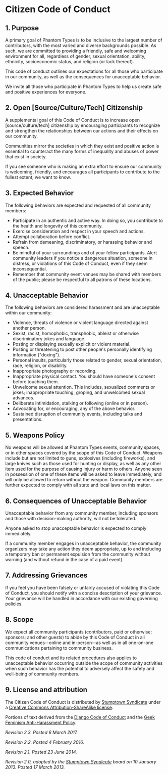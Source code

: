 # Citizen Code of Conduct

## 1. Purpose

A primary goal of Phantom Types is to be inclusive to the largest number of
contributors, with the most varied and diverse backgrounds possible. As such, we are
committed to providing a friendly, safe and welcoming environment for all, regardless of
gender, sexual orientation, ability, ethnicity, socioeconomic status, and religion (or
lack thereof).

This code of conduct outlines our expectations for all those who participate in our
community, as well as the consequences for unacceptable behavior.

We invite all those who participate in Phantom Types to help us create safe and positive
experiences for everyone.

## 2. Open [Source/Culture/Tech] Citizenship

A supplemental goal of this Code of Conduct is to increase open [source/culture/tech]
citizenship by encouraging participants to recognize and strengthen the relationships
between our actions and their effects on our community.

Communities mirror the societies in which they exist and positive action is essential to
counteract the many forms of inequality and abuses of power that exist in society.

If you see someone who is making an extra effort to ensure our community is welcoming,
friendly, and encourages all participants to contribute to the fullest extent, we want
to know.

## 3. Expected Behavior

The following behaviors are expected and requested of all community members:

- Participate in an authentic and active way. In doing so, you contribute to the health
  and longevity of this community.
- Exercise consideration and respect in your speech and actions.
- Attempt collaboration before conflict.
- Refrain from demeaning, discriminatory, or harassing behavior and speech.
- Be mindful of your surroundings and of your fellow participants. Alert community
  leaders if you notice a dangerous situation, someone in distress, or violations of
  this Code of Conduct, even if they seem inconsequential.
- Remember that community event venues may be shared with members of the public; please
  be respectful to all patrons of these locations.

## 4. Unacceptable Behavior

The following behaviors are considered harassment and are unacceptable within our
community:

- Violence, threats of violence or violent language directed against another person.
- Sexist, racist, homophobic, transphobic, ableist or otherwise discriminatory jokes and
  language.
- Posting or displaying sexually explicit or violent material.
- Posting or threatening to post other people's personally identifying information
  ("doxing").
- Personal insults, particularly those related to gender, sexual orientation, race,
  religion, or disability.
- Inappropriate photography or recording.
- Inappropriate physical contact. You should have someone's consent before touching
  them.
- Unwelcome sexual attention. This includes, sexualized comments or jokes; inappropriate
  touching, groping, and unwelcomed sexual advances.
- Deliberate intimidation, stalking or following (online or in person).
- Advocating for, or encouraging, any of the above behavior.
- Sustained disruption of community events, including talks and presentations.

## 5. Weapons Policy

No weapons will be allowed at Phantom Types events, community spaces, or in other spaces
covered by the scope of this Code of Conduct. Weapons include but are not limited to
guns, explosives (including fireworks), and large knives such as those used for hunting
or display, as well as any other item used for the purpose of causing injury or harm to
others. Anyone seen in possession of one of these items will be asked to leave
immediately, and will only be allowed to return without the weapon. Community members
are further expected to comply with all state and local laws on this matter.

## 6. Consequences of Unacceptable Behavior

Unacceptable behavior from any community member, including sponsors and those with
decision-making authority, will not be tolerated.

Anyone asked to stop unacceptable behavior is expected to comply immediately.

If a community member engages in unacceptable behavior, the community organizers may
take any action they deem appropriate, up to and including a temporary ban or permanent
expulsion from the community without warning (and without refund in the case of a paid
event).

## 7. Addressing Grievances

If you feel you have been falsely or unfairly accused of violating this Code of Conduct,
you should notify with a concise description of your grievance. Your grievance will be
handled in accordance with our existing governing policies.

## 8. Scope

We expect all community participants (contributors, paid or otherwise; sponsors; and
other guests) to abide by this Code of Conduct in all community venues--online and
in-person--as well as in all one-on-one communications pertaining to community business.

This code of conduct and its related procedures also applies to unacceptable behavior
occurring outside the scope of community activities when such behavior has the potential
to adversely affect the safety and well-being of community members.

## 9. License and attribution

The Citizen Code of Conduct is distributed by
[Stumptown Syndicate](http://stumptownsyndicate.org) under a
[Creative Commons Attribution-ShareAlike license](http://creativecommons.org/licenses/by-sa/3.0/).

Portions of text derived from the
[Django Code of Conduct](https://www.djangoproject.com/conduct/) and the
[Geek Feminism Anti-Harassment Policy](http://geekfeminism.wikia.com/wiki/Conference_anti-harassment/Policy).

_Revision 2.3. Posted 6 March 2017._

_Revision 2.2. Posted 4 February 2016._

_Revision 2.1. Posted 23 June 2014._

_Revision 2.0, adopted by the [Stumptown Syndicate](http://stumptownsyndicate.org) board
on 10 January 2013. Posted 17 March 2013._
